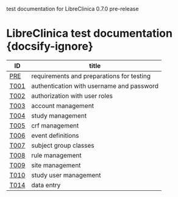 
test documentation for LibreClinica 0.7.0 pre-release

# LibreClinica test documentation {docsify-ignore}

| ID | title |
| -- | ----- |
| [PRE](tests/prerequisites.md) | requirements and preparations for testing |
| [T001](tests/t001.md) | authentication with username and password |
| [T002](tests/t002.md) | authorization with user roles |
| [T003](tests/t003.md) | account management |
| [T004](tests/t004.md) | study management |
| [T005](tests/t005.md) | crf management |
| [T006](tests/t006.md) | event definitions |
| [T007](tests/t007.md) | subject group classes |
| [T008](tests/t008.md) | rule management |
| [T009](tests/t009.md) | site management |
| [T010](tests/t010.md) | study user management |
| [T014](tests/t014.md) | data entry |
